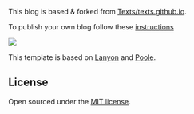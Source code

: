 This blog is based & forked from [Texts/texts.github.io](https://github.com/Texts/texts.github.io). 

To publish your own blog follow these [instructions](<http://www.texts.io/support/0017/>)

![](<https://f.cloud.github.com/assets/98681/1825266/be03f014-71b0-11e3-9539-876e61530e24.png>)

This template is based on [Lanyon](<https://github.com/poole/lanyon>) and
[Poole](<http://getpoole.com>).

License
-------

Open sourced under the [MIT license](<LICENSE.md>).
